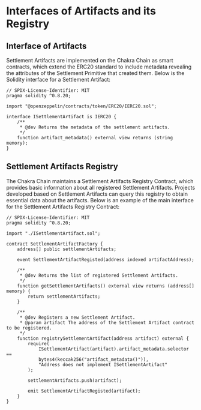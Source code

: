 # Interfaces of Artifacts and its Registry

## Interface of Artifacts

Settlement Artifacts are implemented on the Chakra Chain as smart contracts, which extend the ERC20 standard to include metadata revealing the attributes of the Settlement Primitive that created them. Below is the Solidity interface for a Settlement Artifact:

```solidity
// SPDX-License-Identifier: MIT
pragma solidity ^0.8.20;

import "@openzeppelin/contracts/token/ERC20/IERC20.sol";

interface ISettlementArtifact is IERC20 {
    /**
     * @dev Returns the metadata of the settlement artifacts.
     */    
    function artifact_metadata() external view returns (string memory);
}

```

## Settlement Artifacts Registry

The Chakra Chain maintains a Settlement Artifacts Registry Contract, which provides basic information about all registered Settlement Artifacts. Projects developed based on Settlement Artifacts can query this registry to obtain essential data about the artifacts. Below is an example of the main interface for the Settlement Artifacts Registry Contract:

```solidity
// SPDX-License-Identifier: MIT
pragma solidity ^0.8.20;

import "./ISettlementArtifact.sol";

contract SettlementArtifactFactory {
    address[] public settlementArtifacts;
    
    event SettlementArtifactRegisted(address indexed artifactAddress);

    /**
     * @dev Returns the list of registered Settlement Artifacts.
     */
    function getSettlementArtifacts() external view returns (address[] memory) {
        return settlementArtifacts;
    }

    /**
     * @dev Registers a new Settlement Artifact.
     * @param artifact The address of the Settlement Artifact contract to be registered.
     */
    function registrySettlementArtifact(address artifact) external {
        require(
            ISettlementArtifact(artifact).artifact_metadata.selector ==
            bytes4(keccak256("artifact_metadata()")),
            "Address does not implement ISettlementArtifact"
        );
        
        settlementArtifacts.push(artifact);
        
        emit SettlementArtifactRegisted(artifact);
    }
}

```
